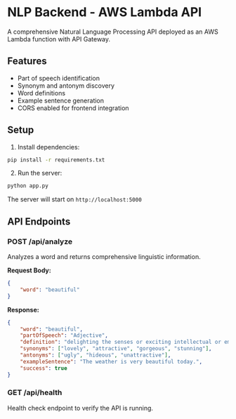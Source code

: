 # NLP Backend - AWS Lambda API

A comprehensive Natural Language Processing API deployed as an AWS Lambda function with API Gateway.

## Features
- Part of speech identification
- Synonym and antonym discovery
- Word definitions
- Example sentence generation
- CORS enabled for frontend integration

## Setup

1. Install dependencies:
```bash
pip install -r requirements.txt
```

2. Run the server:
```bash
python app.py
```

The server will start on `http://localhost:5000`

## API Endpoints

### POST /api/analyze
Analyzes a word and returns comprehensive linguistic information.

**Request Body:**
```json
{
    "word": "beautiful"
}
```

**Response:**
```json
{
    "word": "beautiful",
    "partOfSpeech": "Adjective",
    "definition": "delighting the senses or exciting intellectual or emotional admiration",
    "synonyms": ["lovely", "attractive", "gorgeous", "stunning"],
    "antonyms": ["ugly", "hideous", "unattractive"],
    "exampleSentence": "The weather is very beautiful today.",
    "success": true
}
```

### GET /api/health
Health check endpoint to verify the API is running.